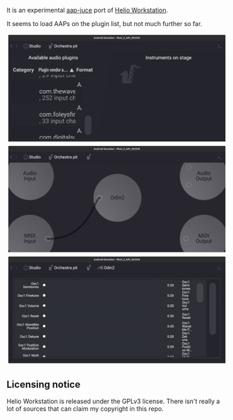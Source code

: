 It is an experimental [aap-juce](https://github.com/atsushieno/aap-juce) port of [Helio Workstation](https://github.com/helio-fm/helio-workstation).

It seems to load AAPs on the plugin list, but not much further so far.

![Plugin list](Screenshots/helio-android-plugins.png)
![Plugin routing](Screenshots/helio-android-plugin-routing.png)
![Plugin parameter editor mode](Screenshots/helio-android-plugin-params.png)


## Licensing notice

Helio Workstation is released under the GPLv3 license. There isn't really a lot of sources that can claim my copyright in this repo.

